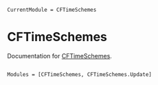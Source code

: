 ```@meta
CurrentModule = CFTimeSchemes
```

# CFTimeSchemes

Documentation for [CFTimeSchemes](https://github.com/ClimFlows/CFTimeSchemes.jl).

```@index
```

```@autodocs
Modules = [CFTimeSchemes, CFTimeSchemes.Update]
```

